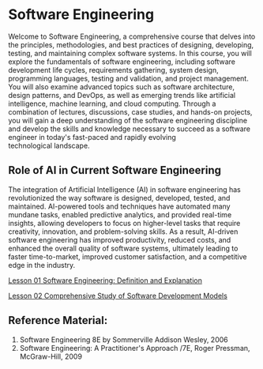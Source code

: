 # Software Engineering
Welcome to Software Engineering, a comprehensive course that delves into the principles, methodologies, and best practices of designing, developing, testing, and maintaining complex software systems. In this course, you will explore the fundamentals of software engineering, including software development life cycles, requirements gathering, system design, programming languages, testing and validation, and project management. You will also examine advanced topics such as software architecture, design patterns, and DevOps, as well as emerging trends like artificial intelligence, machine learning, and cloud computing. Through a combination of lectures, discussions, case studies, and hands-on projects, you will gain a deep understanding of the software engineering discipline and develop the skills and knowledge necessary to succeed as a software engineer in today's fast-paced and rapidly evolving technological landscape.

## Role of AI in Current Software Engineering
The integration of Artificial Intelligence (AI) in software engineering has revolutionized the way software is designed, developed, tested, and maintained. AI-powered tools and techniques have automated many mundane tasks, enabled predictive analytics, and provided real-time insights, allowing developers to focus on higher-level tasks that require creativity, innovation, and problem-solving skills. As a result, AI-driven software engineering has improved productivity, reduced costs, and enhanced the overall quality of software systems, ultimately leading to faster time-to-market, improved customer satisfaction, and a competitive edge in the industry.

[Lesson 01 Software Engineering: Definition and Explanation](Lesson_01/Readme.md)

[Lesson 02 Comprehensive Study of Software Development Models](Lesson_02/Readme.md)


## Reference Material:
1. Software Engineering 8E by Sommerville Addison Wesley, 2006
2. Software Engineering: A Practitioner's Approach /7E, Roger Pressman, McGraw-Hill, 2009
